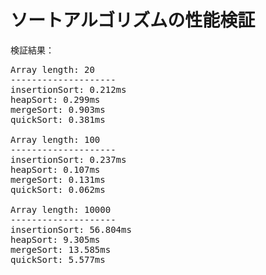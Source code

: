 ソートアルゴリズムの性能検証
=========================

検証結果：

<pre>
Array length: 20
--------------------
insertionSort: 0.212ms
heapSort: 0.299ms
mergeSort: 0.903ms
quickSort: 0.381ms

Array length: 100
--------------------
insertionSort: 0.237ms
heapSort: 0.107ms
mergeSort: 0.131ms
quickSort: 0.062ms

Array length: 10000
--------------------
insertionSort: 56.804ms
heapSort: 9.305ms
mergeSort: 13.585ms
quickSort: 5.577ms
</pre>


